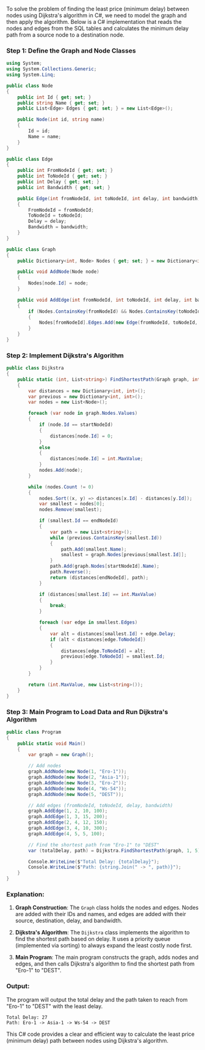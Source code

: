 To solve the problem of finding the least price (minimum delay) between nodes using Dijkstra's algorithm in C#, we need to model the graph and then apply the algorithm. Below is a C# implementation that reads the nodes and edges from the SQL tables and calculates the minimum delay path from a source node to a destination node.

### Step 1: Define the Graph and Node Classes

```csharp
using System;
using System.Collections.Generic;
using System.Linq;

public class Node
{
    public int Id { get; set; }
    public string Name { get; set; }
    public List<Edge> Edges { get; set; } = new List<Edge>();

    public Node(int id, string name)
    {
        Id = id;
        Name = name;
    }
}

public class Edge
{
    public int FromNodeId { get; set; }
    public int ToNodeId { get; set; }
    public int Delay { get; set; }
    public int Bandwidth { get; set; }

    public Edge(int fromNodeId, int toNodeId, int delay, int bandwidth)
    {
        FromNodeId = fromNodeId;
        ToNodeId = toNodeId;
        Delay = delay;
        Bandwidth = bandwidth;
    }
}

public class Graph
{
    public Dictionary<int, Node> Nodes { get; set; } = new Dictionary<int, Node>();

    public void AddNode(Node node)
    {
        Nodes[node.Id] = node;
    }

    public void AddEdge(int fromNodeId, int toNodeId, int delay, int bandwidth)
    {
        if (Nodes.ContainsKey(fromNodeId) && Nodes.ContainsKey(toNodeId))
        {
            Nodes[fromNodeId].Edges.Add(new Edge(fromNodeId, toNodeId, delay, bandwidth));
        }
    }
}
```

### Step 2: Implement Dijkstra's Algorithm

```csharp
public class Dijkstra
{
    public static (int, List<string>) FindShortestPath(Graph graph, int startNodeId, int endNodeId)
    {
        var distances = new Dictionary<int, int>();
        var previous = new Dictionary<int, int>();
        var nodes = new List<Node>();

        foreach (var node in graph.Nodes.Values)
        {
            if (node.Id == startNodeId)
            {
                distances[node.Id] = 0;
            }
            else
            {
                distances[node.Id] = int.MaxValue;
            }
            nodes.Add(node);
        }

        while (nodes.Count != 0)
        {
            nodes.Sort((x, y) => distances[x.Id] - distances[y.Id]);
            var smallest = nodes[0];
            nodes.Remove(smallest);

            if (smallest.Id == endNodeId)
            {
                var path = new List<string>();
                while (previous.ContainsKey(smallest.Id))
                {
                    path.Add(smallest.Name);
                    smallest = graph.Nodes[previous[smallest.Id]];
                }
                path.Add(graph.Nodes[startNodeId].Name);
                path.Reverse();
                return (distances[endNodeId], path);
            }

            if (distances[smallest.Id] == int.MaxValue)
            {
                break;
            }

            foreach (var edge in smallest.Edges)
            {
                var alt = distances[smallest.Id] + edge.Delay;
                if (alt < distances[edge.ToNodeId])
                {
                    distances[edge.ToNodeId] = alt;
                    previous[edge.ToNodeId] = smallest.Id;
                }
            }
        }

        return (int.MaxValue, new List<string>());
    }
}
```

### Step 3: Main Program to Load Data and Run Dijkstra's Algorithm

```csharp
public class Program
{
    public static void Main()
    {
        var graph = new Graph();

        // Add nodes
        graph.AddNode(new Node(1, "Ero-1"));
        graph.AddNode(new Node(2, "Asia-1"));
        graph.AddNode(new Node(3, "Ero-2"));
        graph.AddNode(new Node(4, "Ws-54"));
        graph.AddNode(new Node(5, "DEST"));

        // Add edges (fromNodeId, toNodeId, delay, bandwidth)
        graph.AddEdge(1, 2, 10, 100);
        graph.AddEdge(1, 3, 15, 200);
        graph.AddEdge(2, 4, 12, 150);
        graph.AddEdge(3, 4, 10, 300);
        graph.AddEdge(4, 5, 5, 100);

        // Find the shortest path from "Ero-1" to "DEST"
        var (totalDelay, path) = Dijkstra.FindShortestPath(graph, 1, 5);

        Console.WriteLine($"Total Delay: {totalDelay}");
        Console.WriteLine($"Path: {string.Join(" -> ", path)}");
    }
}
```

### Explanation:

1. **Graph Construction**: The `Graph` class holds the nodes and edges. Nodes are added with their IDs and names, and edges are added with their source, destination, delay, and bandwidth.

2. **Dijkstra's Algorithm**: The `Dijkstra` class implements the algorithm to find the shortest path based on delay. It uses a priority queue (implemented via sorting) to always expand the least costly node first.

3. **Main Program**: The main program constructs the graph, adds nodes and edges, and then calls Dijkstra's algorithm to find the shortest path from "Ero-1" to "DEST".

### Output:

The program will output the total delay and the path taken to reach from "Ero-1" to "DEST" with the least delay.

```plaintext
Total Delay: 27
Path: Ero-1 -> Asia-1 -> Ws-54 -> DEST
```

This C# code provides a clear and efficient way to calculate the least price (minimum delay) path between nodes using Dijkstra's algorithm.